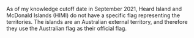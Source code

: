 As of my knowledge cutoff date in September 2021, Heard Island and McDonald Islands (HIMI) do not have a specific flag representing the territories. The islands are an Australian external territory, and therefore they use the Australian flag as their official flag.